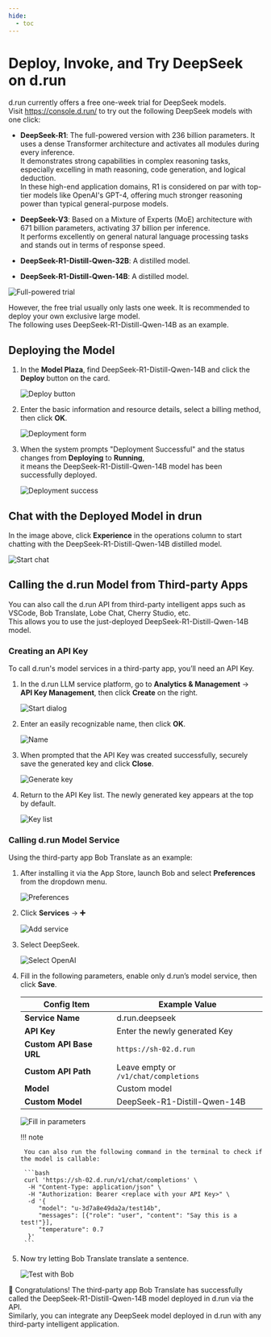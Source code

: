 ```yaml
---
hide:
  - toc
---
```


# Deploy, Invoke, and Try DeepSeek on d.run

d.run currently offers a free one-week trial for DeepSeek models.  
Visit <https://console.d.run/> to try out the following DeepSeek models with one click:

- **DeepSeek-R1**: The full-powered version with 236 billion parameters. It uses a dense Transformer architecture and activates all modules during every inference.  
  It demonstrates strong capabilities in complex reasoning tasks, especially excelling in math reasoning, code generation, and logical deduction.  
  In these high-end application domains, R1 is considered on par with top-tier models like OpenAI's GPT-4, offering much stronger reasoning power than typical general-purpose models.

- **DeepSeek-V3**: Based on a Mixture of Experts (MoE) architecture with 671 billion parameters, activating 37 billion per inference.  
  It performs excellently on general natural language processing tasks and stands out in terms of response speed.

- **DeepSeek-R1-Distill-Qwen-32B**: A distilled model.

- **DeepSeek-R1-Distill-Qwen-14B**: A distilled model.

![Full-powered trial](./images/deepr1.png)

However, the free trial usually only lasts one week. It is recommended to deploy your own exclusive large model.  
The following uses DeepSeek-R1-Distill-Qwen-14B as an example.

## Deploying the Model

1. In the **Model Plaza**, find DeepSeek-R1-Distill-Qwen-14B and click the **Deploy** button on the card.

    ![Deploy button](./images/deep01.png)

1. Enter the basic information and resource details, select a billing method, then click **OK**.

    ![Deployment form](./images/deep02.png)

1. When the system prompts "Deployment Successful" and the status changes from **Deploying** to **Running**,  
   it means the DeepSeek-R1-Distill-Qwen-14B model has been successfully deployed.

    ![Deployment success](./images/deep03.png)

## Chat with the Deployed Model in drun

In the image above, click **Experience** in the operations column to start chatting with the DeepSeek-R1-Distill-Qwen-14B distilled model.

![Start chat](./images/deepr1.png)

## Calling the d.run Model from Third-party Apps

You can also call the d.run API from third-party intelligent apps such as VSCode, Bob Translate, Lobe Chat, Cherry Studio, etc.  
This allows you to use the just-deployed DeepSeek-R1-Distill-Qwen-14B model.

### Creating an API Key

To call d.run's model services in a third-party app, you’ll need an API Key.

1. In the d.run LLM service platform, go to **Analytics & Management** -> **API Key Management**, then click **Create** on the right.

    ![Start dialog](./images/deep05.png)

1. Enter an easily recognizable name, then click **OK**.

    ![Name](./images/deep06.png)

1. When prompted that the API Key was created successfully, securely save the generated key and click **Close**.

    ![Generate key](./images/deep07.png)

1. Return to the API Key list. The newly generated key appears at the top by default.

    ![Key list](./images/deep08.png)

### Calling d.run Model Service

Using the third-party app Bob Translate as an example:

1. After installing it via the App Store, launch Bob and select **Preferences** from the dropdown menu.

    ![Preferences](./images/deep09.png)

1. Click **Services** -> **➕**

    ![Add service](./images/deep10.png)

1. Select DeepSeek.

    ![Select OpenAI](images/translate01.png)

1. Fill in the following parameters, enable only d.run’s model service, then click **Save**.

    | **Config Item**         | **Example Value**              |
    |-------------------------|-------------------------------|
    | **Service Name**        | d.run.deepseek                |
    | **API Key**             | Enter the newly generated Key |
    | **Custom API Base URL** | `https://sh-02.d.run`         |
    | **Custom API Path**     | Leave empty or `/v1/chat/completions` |
    | **Model**               | Custom model                  |
    | **Custom Model**        | DeepSeek-R1-Distill-Qwen-14B  |

    ![Fill in parameters](images/translate02.png)

    !!! note

        You can also run the following command in the terminal to check if the model is callable:

        ```bash
        curl 'https://sh-02.d.run/v1/chat/completions' \
         -H "Content-Type: application/json" \
         -H "Authorization: Bearer <replace with your API Key>" \
         -d '{
            "model": "u-3d7a8e49da2a/test14b",
            "messages": [{"role": "user", "content": "Say this is a test!"}],
            "temperature": 0.7
         }'
        ```

1. Now try letting Bob Translate translate a sentence.

    ![Test with Bob](./images/deep13.jpeg)

🎉 Congratulations! The third-party app Bob Translate has successfully called the DeepSeek-R1-Distill-Qwen-14B model deployed in d.run via the API.  
Similarly, you can integrate any DeepSeek model deployed in d.run with any third-party intelligent application.
